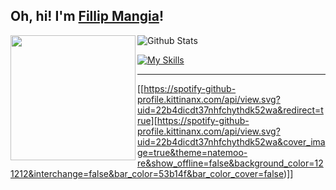 ## Oh, hi! I'm <a href="https://linkedin.com/in/fillipmangia" target="_blank">Fillip Mangia</a>!


<p>
  <img height="200" align="left" src="https://camo.githubusercontent.com/0e31c634a669e678e5427f084e7d6fead7b101bc066361697757373f23889ba8/68747470733a2f2f6d656469612e67697068792e636f6d2f6d656469612f616f39445569544b48363058532f67697068792e676966"/>
  
<img
        src="https://github-readme-stats.vercel.app/api/top-langs/?username=fillipgms&title_color=FFFFFF&text_color=FFFFFF&icon_color=FFFFFF&bg_color=0D1017&hide_border=true&include_all_commits=true&count_private=true&layout=compact"
        alt="Github Stats"
      />
</p>

[![My Skills](https://skillicons.dev/icons?i=js,ts,react,nodejs,html,css,php,tailwind,prisma,git,figma)](https://skillicons.dev)

<hr />


[[https://spotify-github-profile.kittinanx.com/api/view.svg?uid=22b4dicdt37nhfchythdk52wa&redirect=true][https://spotify-github-profile.kittinanx.com/api/view.svg?uid=22b4dicdt37nhfchythdk52wa&cover_image=true&theme=natemoo-re&show_offline=false&background_color=121212&interchange=false&bar_color=53b14f&bar_color_cover=false)]]
